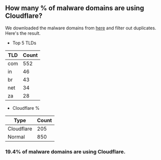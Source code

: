 ## How many % of malware domains are using Cloudflare?


We downloaded the malware domains from [here](https://urlhaus.abuse.ch) and filter out duplicates.
Here's the result.


[//]: # (start replacement)


- Top 5 TLDs

| TLD | Count |
| --- | --- |
| com | 552 |
| in | 46 |
| br | 43 |
| net | 34 |
| za | 28 |


- Cloudflare %

| Type | Count |
| --- | --- |
| Cloudflare | 205 |
| Normal | 850 |


### 19.4% of malware domains are using Cloudflare.